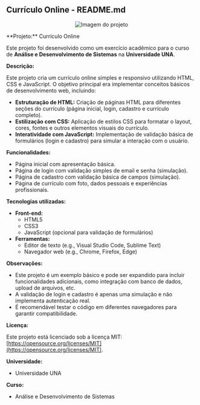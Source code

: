 ## Currículo Online - README.md
<p align="center">
  <img src="/assets/Exercicio_login.png.png" alt="Imagem do projeto">
</p>
**Projeto:** Currículo Online

Este projeto foi desenvolvido como um exercício acadêmico para o curso de **Análise e Desenvolvimento de Sistemas** na **Universidade UNA**.

**Descrição:**

Este projeto cria um currículo online simples e responsivo utilizando HTML, CSS e JavaScript. O objetivo principal era implementar conceitos básicos de desenvolvimento web, incluindo:

* **Estruturação de HTML:** Criação de páginas HTML para diferentes seções do currículo (página inicial, login, cadastro e currículo completo).
* **Estilização com CSS:** Aplicação de estilos CSS para formatar o layout, cores, fontes e outros elementos visuais do currículo.
* **Interatividade com JavaScript:** Implementação de validação básica de formulários (login e cadastro) para simular a interação com o usuário.

**Funcionalidades:**

* Página inicial com apresentação básica.
* Página de login com validação simples de email e senha (simulação).
* Página de cadastro com validação básica de campos (simulação).
* Página de currículo com foto, dados pessoais e experiências profissionais.

**Tecnologias utilizadas:**

* **Front-end:**
    * HTML5
    * CSS3
    * JavaScript (opcional para validação de formulários)
* **Ferramentas:**
    * Editor de texto (e.g., Visual Studio Code, Sublime Text)
    * Navegador web (e.g., Chrome, Firefox, Edge)

**Observações:**

* Este projeto é um exemplo básico e pode ser expandido para incluir funcionalidades adicionais, como integração com banco de dados, upload de arquivos, etc.
* A validação de login e cadastro é apenas uma simulação e não implementa autenticação real.
* É recomendável testar o código em diferentes navegadores para garantir compatibilidade.

**Licença:**

Este projeto está licenciado sob a licença MIT: [https://opensource.org/licenses/MIT](https://opensource.org/licenses/MIT).


**Universidade:**

* Universidade UNA 

**Curso:**

* Análise e Desenvolvimento de Sistemas
